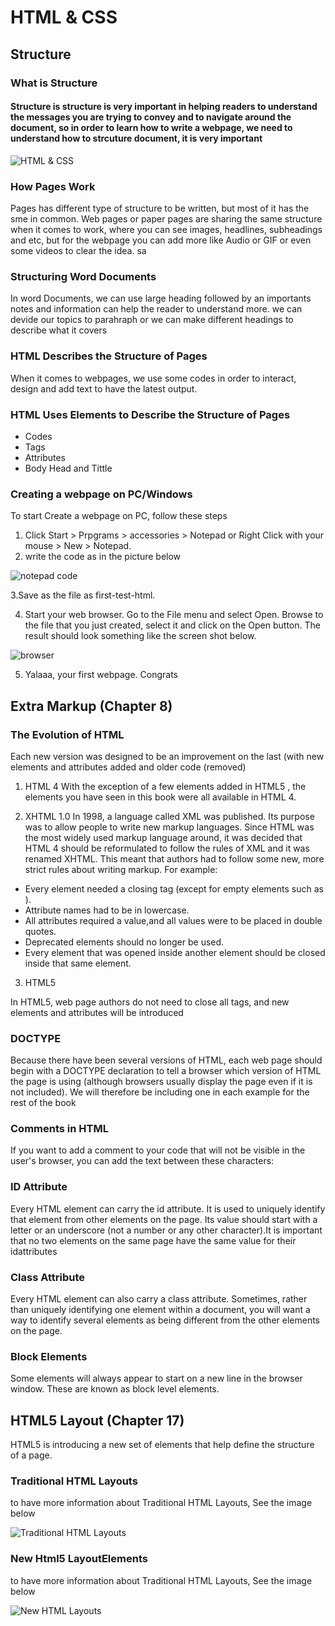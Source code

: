 # HTML & CSS

## Structure 

### What is Structure

#### Structure is structure is very important in helping readers to understand the messages you are trying to convey and to navigate around the document, so in order to learn how to write a webpage, we need to understand how to strcuture document, it is very important 

![HTML & CSS](https://miro.medium.com/max/675/1*dqLV7KjUtg57JPBCilqxSQ.jpeg)

### How Pages Work

Pages has different type of structure to be written, but most of it has the sme in common. Web pages or paper pages are sharing the same structure when it comes to work, where you can see images, headlines, subheadings and etc, but for the webpage you can add more like Audio or GIF or even some videos to clear the idea.
sa
### Structuring Word Documents
In word Documents, we can use large heading followed by an importants notes and information can help the reader to understand more. we can devide our topics to parahraph or we can make different headings to describe what it covers

### HTML Describes the Structure of Pages
When it comes to webpages, we use some codes in order to interact, design and add text to have the latest output. 

### HTML Uses Elements to Describe the Structure of Pages
* Codes
* Tags
* Attributes 
* Body Head and Tittle

### Creating a webpage on PC/Windows
To start Create a webpage on PC, follow these steps
1. Click Start > Prpgrams > accessories > Notepad or Right Click with your mouse > New > Notepad.
2. write the code as in the picture below

![notepad code](Code.jpg)

3.Save as the file as first-test-html.

4. Start your web browser. Go to the File menu and select Open. Browse to the file that you just created, select it and click on the Open button. The result should look something like the screen shot below.

![browser](ss.jpg)

5. Yalaaa, your first webpage. Congrats

## Extra Markup (Chapter 8)

### The Evolution of HTML
Each new version was designed to be an improvement on the last (with new elements and attributes added and older code (removed)

1. HTML 4
With the exception of a few elements added in HTML5 , the elements you have seen in this book were all available in HTML 4. 

2. XHTML 1.0
In 1998, a language called XML was published. Its purpose was to allow people to write new markup languages. Since HTML was the most widely used markup language around, it was decided that HTML 4 should be reformulated to follow the rules of XML and it was renamed 
XHTML. This meant that authors had to follow some new, more strict rules about writing markup. For example:

* Every element needed a closing tag (except for empty elements such as <img />).
* Attribute names had to be in lowercase.
* All attributes required a value,and all values were to be placed in double quotes.
* Deprecated elements should no longer be used.
* Every element that was opened inside another element should be closed inside that same element.

3. HTML5

In HTML5, web page authors do not need to close all tags, and new elements and attributes will be introduced

### DOCTYPE

Because there have been several versions of HTML, each web page should begin with a DOCTYPE declaration to tell a browser which version of HTML the page is using (although browsers usually display the page even if it is not included). We will therefore be including one in each example for the rest of the book

### Comments in HTML

If you want to add a comment to your code that will not be visible in the user's browser, you can add the text between these characters:
<!-- comment goes here -->

### ID Attribute

Every HTML element can carry the id attribute. It is used to uniquely identify that element from other elements on the page. Its value should start with a letter or an underscore (not a number or any other character).It is important that no two elements on the same page have the same value for their idattributes

### Class Attribute

Every HTML element can also carry a class attribute. Sometimes, rather than uniquely identifying one element within a document, you will want a way to identify several elements as being different from the other elements on the page. 

### Block Elements
Some elements will always appear to start on a new line in the browser window. These are known as block level elements.

## HTML5 Layout (Chapter 17)

HTML5 is introducing a new set of elements that help define the structure of a page.

### Traditional HTML Layouts
to have more information about Traditional HTML Layouts, See the image below

![Traditional HTML Layouts](THL.jpg)

### New Html5 LayoutElements

to have more information about Traditional HTML Layouts, See the image below

![New HTML Layouts](NTHL.jpg)







